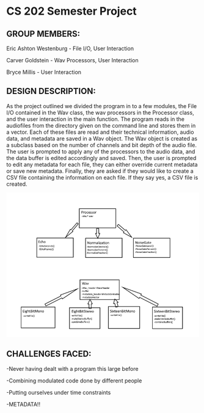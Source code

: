 # CS 202 Semester Project

## GROUP MEMBERS:

Eric Ashton Westenburg - File I/O, User Interaction

Carver Goldstein - Wav Processors, User Interaction

Bryce Millis - User Interaction

## DESIGN DESCRIPTION:

As the project outlined we divided the program in to a few modules, the File I/O contained in the Wav class, the wav processors in the Processor class, and the user interaction in the main function. The program reads in the audiofiles from the directory given on the command line and stores them in a vector. Each of these files are read and their technical information, audio data, and metadata are saved in a Wav object. The Wav object is created as a subclass based on the number of channels and bit depth of the audio file. The user is prompted to apply any of the processors to the audio data, and the data buffer is edited accordingly and saved. Then, the user is prompted to edit any metadata for each file, they can either override current metadata or save new metadata. Finally, they are asked if they would like to create a CSV file containing the information on each file. If they say yes, a CSV file is created. 

![UML DIAGRAM](uml.png)


## CHALLENGES FACED:

-Never having dealt with a program this large before

-Combining modulated code done by different people

-Putting ourselves under time constraints

-METADATA!!
